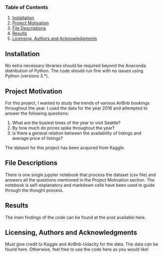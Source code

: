### Table of Contents
1. [Installation](https://github.com/navneet-parab/data-scientist-nanodegree-udacity/blob/main/README.md#installation)
2. [Project Motivation](https://github.com/navneet-parab/data-scientist-nanodegree-udacity/blob/main/README.md#project-motivation)
3. [File Descriptions](https://github.com/navneet-parab/data-scientist-nanodegree-udacity/blob/main/README.md#file-descriptions)
4. [Results](https://github.com/navneet-parab/data-scientist-nanodegree-udacity/blob/main/README.md#results)
5. [Licensing, Authors and Acknowledgments](https://github.com/navneet-parab/data-scientist-nanodegree-udacity/blob/main/README.md#licensing-authors-and-acknowledgments)

## Installation
No extra necessary libraries should be required beyond the Anaconda distribution of Python. The code should run fine with no issues using Python (versions 3.\*).

## Project Motivation
For this project, I wanted to study the trends of various AirBnb bookings throughout the year. I used the data for the year 2016 and attempted to answer the following questions:
1. What are the busiest times of the year to visit Seattle? 
2. By how much do prices spike throughout the year?
3. Is there a general relation between the availability of listings and average price of listings?

The dataset for this project has been acquired from Kaggle.

## File Descriptions
There is one single jupyter notebook that process the dataset (csv file) and answers all the questions mentioned in the Project Motivation section. The notebook is self-explanatory and markdown cells have been used to guide through the thought process.

## Results
The main findings of the code can be found at the post available here.

## Licensing, Authors and Acknowledgments
Must give credit to Kaggle and AirBnb-Udacity for the data. The data can be found here. Otherwise, feel free to use the code here as you would like!


